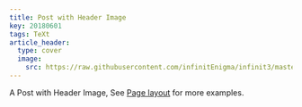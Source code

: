 ```yaml
---
title: Post with Header Image
key: 20180601
tags: TeXt
article_header:
  type: cover
  image:
    src: https://raw.githubusercontent.com/infinitEnigma/infinit3/master/screenshot.jpg
---
```


A Post with Header Image, See [Page layout](/samples.html#page-layout) for more examples.

<!--more-->
